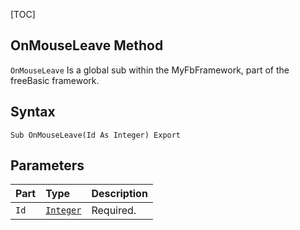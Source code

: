 [TOC]
## OnMouseLeave Method

`OnMouseLeave` Is a global sub within the MyFbFramework, part of the freeBasic framework.
## Syntax

```freeBasic
Sub OnMouseLeave(Id As Integer) Export
```

## Parameters

|Part|Type|Description|
| :------------ | :------------ | :------------ |
|`Id`|[`Integer`]("https://www.freebasic.net/wiki/KeyPgInteger")|Required.|
